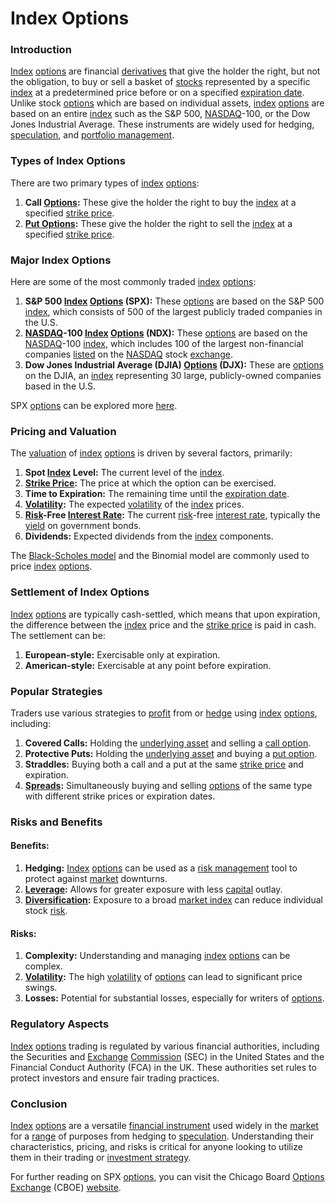 # Index Options

### Introduction
[Index](../i/index_instrument.md) [options](../o/options.md) are financial [derivatives](../d/derivatives.md) that give the holder the right, but not the obligation, to buy or sell a basket of [stocks](../s/stock.md) represented by a specific [index](../i/index_instrument.md) at a predetermined price before or on a specified [expiration date](../e/expiration_date.md). Unlike stock [options](../o/options.md) which are based on individual assets, [index](../i/index_instrument.md) [options](../o/options.md) are based on an entire [index](../i/index_instrument.md) such as the S&P 500, [NASDAQ](../n/nasdaq.md)-100, or the Dow Jones Industrial Average. These instruments are widely used for hedging, [speculation](../s/speculation.md), and [portfolio management](../p/portfolio_management.md).

### Types of Index Options
There are two primary types of [index](../i/index_instrument.md) [options](../o/options.md):

1. **Call [Options](../o/options.md):** These give the holder the right to buy the [index](../i/index_instrument.md) at a specified [strike price](../s/strike_price.md).
2. **[Put Options](../p/put_options.md):** These give the holder the right to sell the [index](../i/index_instrument.md) at a specified [strike price](../s/strike_price.md).

### Major Index Options
Here are some of the most commonly traded [index](../i/index_instrument.md) [options](../o/options.md):

1. **S&P 500 [Index](../i/index_instrument.md) [Options](../o/options.md) (SPX):** These [options](../o/options.md) are based on the S&P 500 [index](../i/index_instrument.md), which consists of 500 of the largest publicly traded companies in the U.S.
2. **[NASDAQ](../n/nasdaq.md)-100 [Index](../i/index_instrument.md) [Options](../o/options.md) (NDX):** These [options](../o/options.md) are based on the [NASDAQ](../n/nasdaq.md)-100 [index](../i/index_instrument.md), which includes 100 of the largest non-financial companies [listed](../l/listed.md) on the [NASDAQ](../n/nasdaq.md) stock [exchange](../e/exchange.md).
3. **Dow Jones Industrial Average (DJIA) [Options](../o/options.md) (DJX):** These are [options](../o/options.md) on the DJIA, an [index](../i/index_instrument.md) representing 30 large, publicly-owned companies based in the U.S.

SPX [options](../o/options.md) can be explored more [here](https://www.cboe.com/tradable_products/sp_500).

### Pricing and Valuation
The [valuation](../v/valuation.md) of [index](../i/index_instrument.md) [options](../o/options.md) is driven by several factors, primarily:

1. **Spot [Index](../i/index_instrument.md) Level:** The current level of the [index](../i/index_instrument.md).
2. **[Strike Price](../s/strike_price.md):** The price at which the option can be exercised.
3. **Time to Expiration:** The remaining time until the [expiration date](../e/expiration_date.md).
4. **[Volatility](../v/volatility.md):** The expected [volatility](../v/volatility.md) of the [index](../i/index_instrument.md) prices.
5. **[Risk](../r/risk.md)-Free [Interest Rate](../i/interest_rate.md):** The current [risk](../r/risk.md)-free [interest rate](../i/interest_rate.md), typically the [yield](../y/yield.md) on government bonds.
6. **Dividends:** Expected dividends from the [index](../i/index_instrument.md) components.

The [Black-Scholes model](../b/black-scholes_model.md) and the Binomial model are commonly used to price [index](../i/index_instrument.md) [options](../o/options.md).

### Settlement of Index Options
[Index](../i/index_instrument.md) [options](../o/options.md) are typically cash-settled, which means that upon expiration, the difference between the [index](../i/index_instrument.md) price and the [strike price](../s/strike_price.md) is paid in cash. The settlement can be:

1. **European-style:** Exercisable only at expiration.
2. **American-style:** Exercisable at any point before expiration.

### Popular Strategies
Traders use various strategies to [profit](../p/profit.md) from or [hedge](../h/hedge.md) using [index](../i/index_instrument.md) [options](../o/options.md), including:

1. **Covered Calls:** Holding the [underlying asset](../u/underlying_asset.md) and selling a [call option](../c/call_option.md).
2. **Protective Puts:** Holding the [underlying asset](../u/underlying_asset.md) and buying a [put option](../p/put.md).
3. **Straddles:** Buying both a call and a put at the same [strike price](../s/strike_price.md) and expiration.
4. **[Spreads](../s/spreads.md):** Simultaneously buying and selling [options](../o/options.md) of the same type with different strike prices or expiration dates.

### Risks and Benefits

#### Benefits:
1. **Hedging:** [Index](../i/index_instrument.md) [options](../o/options.md) can be used as a [risk management](../r/risk_management.md) tool to protect against [market](../m/market.md) downturns.
2. **[Leverage](../l/leverage.md):** Allows for greater exposure with less [capital](../c/capital.md) outlay.
3. **[Diversification](../d/diversification.md):** Exposure to a broad [market index](../m/market_index.md) can reduce individual stock [risk](../r/risk.md).

#### Risks:
1. **Complexity:** Understanding and managing [index](../i/index_instrument.md) [options](../o/options.md) can be complex.
2. **[Volatility](../v/volatility.md):** The high [volatility](../v/volatility.md) of [options](../o/options.md) can lead to significant price swings.
3. **Losses:** Potential for substantial losses, especially for writers of [options](../o/options.md).

### Regulatory Aspects
[Index](../i/index_instrument.md) [options](../o/options.md) trading is regulated by various financial authorities, including the Securities and [Exchange](../e/exchange.md) [Commission](../c/commission.md) (SEC) in the United States and the Financial Conduct Authority (FCA) in the UK. These authorities set rules to protect investors and ensure fair trading practices.

### Conclusion
[Index](../i/index_instrument.md) [options](../o/options.md) are a versatile [financial instrument](../f/financial_instrument.md) used widely in the [market](../m/market.md) for a [range](../r/range.md) of purposes from hedging to [speculation](../s/speculation.md). Understanding their characteristics, pricing, and risks is critical for anyone looking to utilize them in their trading or [investment strategy](../i/investment_strategy.md).

For further reading on SPX [options](../o/options.md), you can visit the Chicago Board [Options](../o/options.md) [Exchange](../e/exchange.md) (CBOE) [website](https://www.cboe.com/tradable_products/sp_500).
